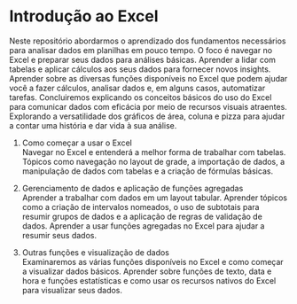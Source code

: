 # Introdução ao Excel

Neste repositório abordarmos o aprendizado dos fundamentos necessários para analisar dados em planilhas em pouco tempo. O foco é navegar no Excel e preparar seus dados para análises básicas. Aprender a lidar com tabelas e aplicar cálculos aos seus dados para fornecer novos insights.
Aprender sobre as diversas funções disponíveis no Excel que podem ajudar você a fazer cálculos, analisar dados e, em alguns casos, automatizar tarefas.
Concluiremos explicando os conceitos básicos do uso do Excel para comunicar dados com eficácia por meio de recursos visuais atraentes. Explorando a versatilidade dos gráficos de área, coluna e pizza para ajudar a contar uma história e dar vida à sua análise.   

1. Como começar a usar o Excel   
Navegar no Excel e entenderá a melhor forma de trabalhar com tabelas. Tópicos como navegação no layout de grade, a importação de dados, a manipulação de dados com tabelas e a criação de fórmulas básicas.

2. Gerenciamento de dados e aplicação de funções agregadas    
Aprender a trabalhar com dados em um layout tabular. Aprender tópicos como a criação de intervalos nomeados, o uso de subtotais para resumir grupos de dados e a aplicação de regras de validação de dados. Aprender a usar funções agregadas no Excel para ajudar a resumir seus dados.

3. Outras funções e visualização de dados    
Examinaremos as várias funções disponíveis no Excel e como começar a visualizar dados básicos. Aprender sobre funções de texto, data e hora e funções estatísticas e como usar os recursos nativos do Excel para visualizar seus dados.
